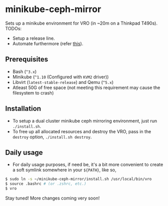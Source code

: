 # minikube-ceph-mirror
Sets up a minikube environment for VRO (in ~20m on a Thinkpad T490s). TODOs:
- Setup a release line.
- Automate furthermore (refer [this](https://hackmd.io/@BR-G_swJQCmlyFMwbO4bcw/SyCN53-VO)).

## Prerequisites
- Bash (`^3.x`)
- Minikube (`^1.10` (Configured with `KVM2` driver))
- Libvirt (`latest-stable-release`) and Qemu (`^5.x`)
- Atleast 50G of free space (not meeting this requirement may cause the filesystem to crash)

## Installation
- To setup a dual cluster minikube ceph mirroring environment, just run `./install.sh`.
- To free up all allocated resources and destroy the VRO, pass in the `destroy` option, `./install.sh destroy`.

## Daily usage
- For daily usage purposes, if need be, it's a bit more convenient to create a soft symlink somewhere in your `${PATH}`, like so,
```bash
$ sudo ln -s ~/minikube-ceph-mirror/install.sh /usr/local/bin/vro
$ source .bashrc # (or .zshrc, etc.)
$ vro
```

Stay tuned! More changes coming very soon!
